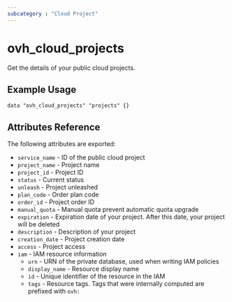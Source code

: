 ```yaml
---
subcategory : "Cloud Project"
---
```


# ovh_cloud_projects

Get the details of your public cloud projects.

## Example Usage

```hcl
data "ovh_cloud_projects" "projects" {}
```

## Attributes Reference

The following attributes are exported:

- `service_name` - ID of the public cloud project
- `project_name` - Project name
- `project_id` - Project ID
- `status` - Current status
- `unleash` - Project unleashed
- `plan_code` - Order plan code
- `order_id` - Project order ID
- `manual_quota` - Manual quota prevent automatic quota upgrade
- `expiration` - Expiration date of your project. After this date, your project will be deleted
- `description` - Description of your project
- `creation_date` - Project creation date
- `access` - Project access
- `iam` - IAM resource information
  - `urn` - URN of the private database, used when writing IAM policies
  - `display_name` - Resource display name
  - `id` - Unique identifier of the resource in the IAM
  - `tags` - Resource tags. Tags that were internally computed are prefixed with `ovh:`
